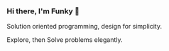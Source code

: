 ### Hi there, I'm Funky 👋

Solution oriented programming, design for simplicity.

Explore, then Solve problems elegantly.

